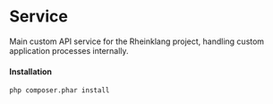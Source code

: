 # Service

Main custom API service for the Rheinklang project, handling custom application processes internally.

#### Installation

```bash
php composer.phar install
```